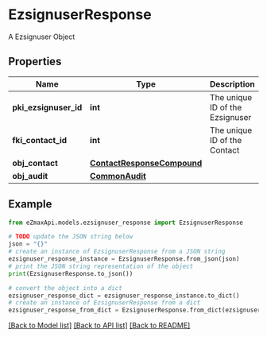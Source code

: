 # EzsignuserResponse

A Ezsignuser Object

## Properties

Name | Type | Description | Notes
------------ | ------------- | ------------- | -------------
**pki_ezsignuser_id** | **int** | The unique ID of the Ezsignuser | 
**fki_contact_id** | **int** | The unique ID of the Contact | 
**obj_contact** | [**ContactResponseCompound**](ContactResponseCompound.md) |  | 
**obj_audit** | [**CommonAudit**](CommonAudit.md) |  | 

## Example

```python
from eZmaxApi.models.ezsignuser_response import EzsignuserResponse

# TODO update the JSON string below
json = "{}"
# create an instance of EzsignuserResponse from a JSON string
ezsignuser_response_instance = EzsignuserResponse.from_json(json)
# print the JSON string representation of the object
print(EzsignuserResponse.to_json())

# convert the object into a dict
ezsignuser_response_dict = ezsignuser_response_instance.to_dict()
# create an instance of EzsignuserResponse from a dict
ezsignuser_response_from_dict = EzsignuserResponse.from_dict(ezsignuser_response_dict)
```
[[Back to Model list]](../README.md#documentation-for-models) [[Back to API list]](../README.md#documentation-for-api-endpoints) [[Back to README]](../README.md)


